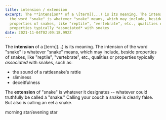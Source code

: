 ```yaml
---
title: intension / extension
excerpt: The **intension** of a \[term](...) is its meaning. The intension of
  the word "snake" is whatever "snake" means, which may include, beside
  properties of snakes, like "reptile", "vertebrate", etc., qualities or
  properties typically *associated* with snakes
date: 2021-11-04T02:09:18.992Z
---
```

The **intension** of a \[term](...) is its meaning. The intension of the word "snake" is whatever "snake" means, which may include, beside properties of snakes, like "reptile", "vertebrate", etc., qualities or properties typically *associated* with snakes, such as: 

* the sound of a rattlesnake's rattle 
* sliminess
* deceitfulness 

The **extension** of "snake" is whatever it designates -- whatever could truthfully be called a "snake." Calling your couch a snake is clearly false. But also is calling an eel a snake.

morning star/evening star